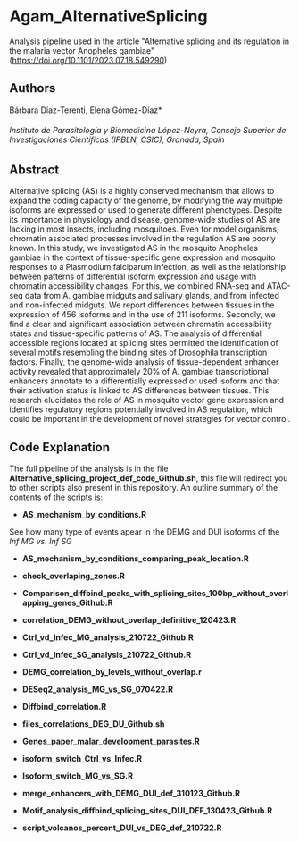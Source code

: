 # Agam_AlternativeSplicing
Analysis pipeline used in the article "Alternative splicing and its regulation in the malaria vector Anopheles gambiae"(https://doi.org/10.1101/2023.07.18.549290)
## Authors
Bárbara Díaz-Terenti, Elena Gómez-Díaz*
###### Instituto de Parasitología y Biomedicina López-Neyra, Consejo Superior de Investigaciones Científicas (IPBLN, CSIC), Granada, Spain

## Abstract
 
Alternative splicing (AS) is a highly conserved mechanism that allows to expand the coding capacity of the genome, by modifying the way multiple isoforms are expressed or used to generate different phenotypes. Despite its importance in physiology and disease, genome-wide studies of AS are lacking in most insects, including mosquitoes. Even for model organisms, chromatin associated processes involved in the regulation AS are poorly known. In this study, we investigated AS in the mosquito Anopheles gambiae in the context of tissue-specific gene expression and mosquito responses to a Plasmodium falciparum infection, as well as the relationship between patterns of differential isoform expression and usage with chromatin accessibility changes.  For this, we combined RNA-seq and ATAC-seq data from A. gambiae midguts and salivary glands, and from infected and non-infected midguts. We report differences between tissues in the expression of 456 isoforms and in the use of 211 isoforms. Secondly, we find a clear and significant association between chromatin accessibility states and tissue-specific patterns of AS. The analysis of differential accessible regions located at splicing sites permitted the identification of several motifs resembling the binding sites of Drosophila transcription factors. Finally, the genome-wide analysis of tissue-dependent enhancer activity revealed that approximately 20% of A. gambiae transcriptional enhancers annotate to a differentially expressed or used isoform and that their activation status is linked to AS differences between tissues. This research elucidates the role of AS in mosquito vector gene expression and identifies regulatory regions potentially involved in AS regulation, which could be important in the development of novel strategies for vector control.


## Code Explanation
  The full pipeline of the analysis is in the file **Alternative_splicing_project_def_code_Github.sh**, this file will redirect you to other scripts also present in this repository. An outline summary of the contents of the scripts is:

 - **AS_mechanism_by_conditions.R**
   
  See how many type of events apear in the DEMG and DUI isoforms of the _Inf MG vs. Inf SG_

 * **AS_mechanism_by_conditions_comparing_peak_location.R**


 + **check_overlaping_zones.R**


 - **Comparison_diffbind_peaks_with_splicing_sites_100bp_without_overlapping_genes_Github.R**


 - **correlation_DEMG_without_overlap_definitive_120423.R**


 - **Ctrl_vd_Infec_MG_analysis_210722_Github.R**


 - **Ctrl_vd_Infec_SG_analysis_210722_Github.R**


 - **DEMG_correlation_by_levels_without_overlap.r**


 - **DESeq2_analysis_MG_vs_SG_070422.R**


 - **Diffbind_correlation.R**


 - **files_correlations_DEG_DU_Github.sh**


 - **Genes_paper_malar_development_parasites.R**


 - **isoform_switch_Ctrl_vs_Infec.R**


 - **Isoform_switch_MG_vs_SG.R**


 - **merge_enhancers_with_DEMG_DUI_def_310123_Github.R**


 - **Motif_analysis_diffbind_splicing_sites_DUI_DEF_130423_Github.R**


 - **script_volcanos_percent_DUI_vs_DEG_def_210722.R**













